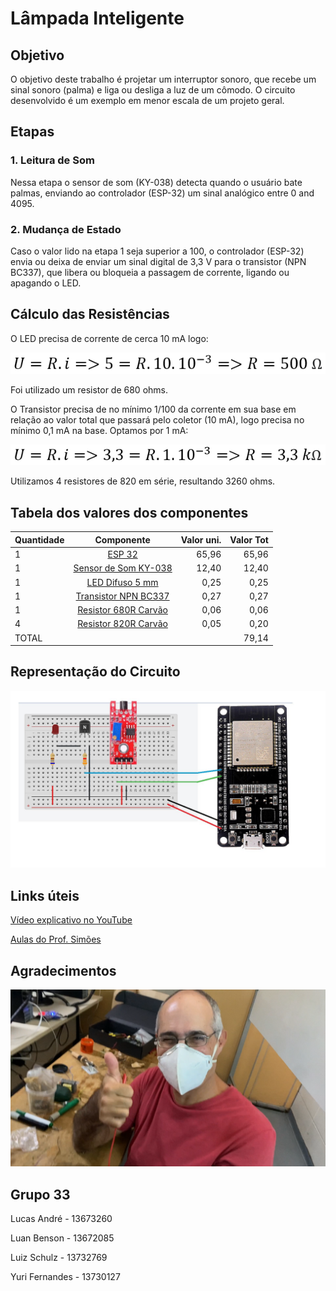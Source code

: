 # Lâmpada Inteligente


## Objetivo
O objetivo deste trabalho é projetar um interruptor sonoro, que recebe um sinal sonoro (palma) e liga ou desliga a luz de um cômodo. O circuito desenvolvido é um exemplo em menor escala de um projeto geral.



## Etapas


### 1. Leitura de Som 
Nessa etapa o sensor de som (KY-038) detecta quando o usuário bate palmas, enviando ao controlador (ESP-32) um sinal analógico entre 0 and 4095.


### 2. Mudança de Estado
Caso o valor lido na etapa 1 seja superior a 100, o controlador (ESP-32) envia ou deixa de enviar um sinal digital de 3,3 V para o transistor (NPN BC337), que libera ou bloqueia a passagem de corrente, ligando ou apagando o LED. 



## Cálculo das Resistências

O LED precisa de corrente de cerca 10 mA logo:

![alt text](https://github.com/yurifernandes96/Eletronica-USP/blob/main/Lampada%20Inteligente/images/eq1.PNG "Equacao1")

Foi utilizado um resistor de 680 ohms.

O Transistor precisa de no mínimo 1/100 da corrente em sua base em relação ao valor total que passará pelo coletor (10 mA), logo precisa no mínimo 0,1 mA na base. Optamos por 1 mA:

![alt text](https://github.com/yurifernandes96/Eletronica-USP/blob/main/Lampada%20Inteligente/images/eq2.PNG "Equacao2")

Utilizamos 4 resistores de 820 em série, resultando 3260 ohms.


## Tabela dos valores dos componentes

| Quantidade        | Componente           | Valor uni.  | Valor Tot  |
| ----------------- |:--------------------:| -----------:| ----------:|
| 1 | [ESP 32](https://www.baudaeletronica.com.br/placa-doit-esp32-bluetooth-e-wifi.html)   | 65,96   | 65,96   |
| 1 | [Sensor de Som KY-038](https://www.filipeflop.com/produto/sensor-de-som-ky-038-microfone/)     |    12,40 |  12,40 |
| 1 | [LED Difuso 5 mm](https://www.baudaeletronica.com.br/led-difuso-5mm-vermelho.html)    |    0,25 |  0,25 |
| 1 | [Transistor NPN BC337](https://www.baudaeletronica.com.br/transistor-npn-bc337.html)   |    0,27 |  0,27 |
| 1 | [Resistor 680R Carvão](https://www.baudaeletronica.com.br/resistor-680r-5-1-4w.html)    |    0,06 |  0,06 |
| 4 | [Resistor 820R Carvão](https://www.baudaeletronica.com.br/resistor-820r-5-1-4w.html)    |    0,05 |  0,20 |
| TOTAL | |    |  79,14 |


## Representação do Circuito
![alt text](https://github.com/yurifernandes96/Eletronica-USP/blob/main/Lampada%20Inteligente/images/photo_2022-07-24_01-56-23.jpg "Circuito")


## Links úteis

[Vídeo explicativo no YouTube](https://www.youtube.com/watch?v=fCE0FbQKNUs)

[Aulas do Prof. Simões](https://gitlab.com/simoesusp/disciplinas/-/tree/master/SSC0180-Eletronica-para-Computacao)



## Agradecimentos
![alt text](https://github.com/yurifernandes96/Eletronica-USP/blob/main/Fonte%20de%20Tensao%20Ajustavel/images/simoes.png)



## Grupo 33
Lucas André - 13673260

Luan Benson - 13672085

Luiz Schulz - 13732769

Yuri Fernandes - 13730127
